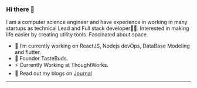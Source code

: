 ### Hi there 👋

I am a computer science engineer and have experience in working in many startups as technical Lead and Full stack developer👨‍💻. Interested in making life easier by creating utility tools. Fascinated about space.


- 🔭 I’m currently working on ReactJS, Nodejs devOps, DataBase Modeling and flutter.
- 🍔 Founder TasteBuds.
- ⚡ Currently Working at ThoughtWorks.
- 💬 Read out my blogs on [Journal](https://journaldev.netlify.app)

<hr />
